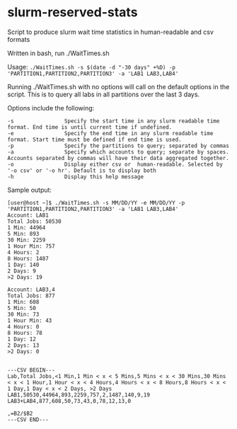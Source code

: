 # slurm-reserved-stats
Script to produce slurm wait time statistics in human-readable and csv formats

Written in bash, run ./WaitTimes.sh

Usage: `./WaitTimes.sh -s $(date -d "-30 days" +%D) -p 'PARTITION1,PARTITION2,PARTITION3' -a 'LAB1 LAB3,LAB4' `

Running ./WaitTimes.sh with no options will call on the default options in the script. This is to query all labs in all partitions over the last 3 days.

Options include the following:
```
-s                Specify the start time in any slurm readable time format. End time is until current time if undefined.
-e                Specify the end time in any slurm readable time format. Start time must be defined if end time is used.
-p                Specify the partitions to query; separated by commas
-a                Specify which accounts to query; separate by spaces. Accounts separated by commas will have their data aggregated together.
-o                Display either csv or  human-readable. Selected by '-o csv' or '-o hr'. Default is to display both
-h                Display this help message
```

Sample output:

```
[user@host ~]$ ./WaitTimes.sh -s MM/DD/YY -e MM/DD/YY -p 'PARTITION1,PARTITION2,PARTITION3' -a 'LAB1 LAB3,LAB4'
Account: LAB1
Total Jobs: 50530
1 Min: 44964
5 Min: 893
30 Min: 2259
1 Hour Min: 757
4 Hours: 2
8 Hours: 1487
1 Day: 140
2 Days: 9
>2 Days: 19

Account: LAB3,4
Total Jobs: 877
1 Min: 608
5 Min: 50
30 Min: 73
1 Hour Min: 43
4 Hours: 0
8 Hours: 78
1 Day: 12
2 Days: 13
>2 Days: 0


---CSV BEGIN---
Lab,Total Jobs,<1 Min,1 Min < x < 5 Mins,5 Mins < x < 30 Mins,30 Mins < x < 1 Hour,1 Hour < x < 4 Hours,4 Hours < x < 8 Hours,8 Hours < x < 1 Day,1 Day < x < 2 Days, >2 Days
LAB1,50530,44964,893,2259,757,2,1487,140,9,19
LAB3+LAB4,877,608,50,73,43,0,78,12,13,0

,=B2/$B2
---CSV END---
```

